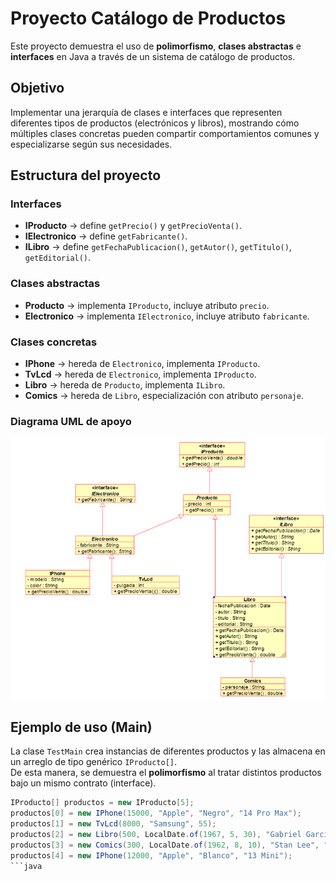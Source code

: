 # Proyecto Catálogo de Productos  

Este proyecto demuestra el uso de **polimorfismo**, **clases abstractas** e **interfaces** en Java a través de un sistema de catálogo de productos.  

## Objetivo
Implementar una jerarquía de clases e interfaces que representen diferentes tipos de productos (electrónicos y libros), mostrando cómo múltiples clases concretas pueden compartir comportamientos comunes y especializarse según sus necesidades.

## Estructura del proyecto

### Interfaces
- **IProducto** → define `getPrecio()` y `getPrecioVenta()`.  
- **IElectronico** → define `getFabricante()`.  
- **ILibro** → define `getFechaPublicacion()`, `getAutor()`, `getTitulo()`, `getEditorial()`.

### Clases abstractas
- **Producto** → implementa `IProducto`, incluye atributo `precio`.  
- **Electronico** → implementa `IElectronico`, incluye atributo `fabricante`.  

### Clases concretas
- **IPhone** → hereda de `Electronico`, implementa `IProducto`.  
- **TvLcd** → hereda de `Electronico`, implementa `IProducto`.  
- **Libro** → hereda de `Producto`, implementa `ILibro`.  
- **Comics** → hereda de `Libro`, especialización con atributo `personaje`. 
### Diagrama UML de apoyo
![Diagrama UML de la estructura](image.png) 

## Ejemplo de uso (Main)
La clase `TestMain` crea instancias de diferentes productos y las almacena en un arreglo de tipo genérico `IProducto[]`.  
De esta manera, se demuestra el **polimorfismo** al tratar distintos productos bajo un mismo contrato (interface).  

```java
IProducto[] productos = new IProducto[5];
productos[0] = new IPhone(15000, "Apple", "Negro", "14 Pro Max");
productos[1] = new TvLcd(8000, "Samsung", 55);
productos[2] = new Libro(500, LocalDate.of(1967, 5, 30), "Gabriel García Márquez", "Cien Años de Soledad", "Sudamericana");
productos[3] = new Comics(300, LocalDate.of(1962, 8, 10), "Stan Lee", "Spider-Man", "Marvel", "Peter Parker");
productos[4] = new IPhone(12000, "Apple", "Blanco", "13 Mini");
```java
